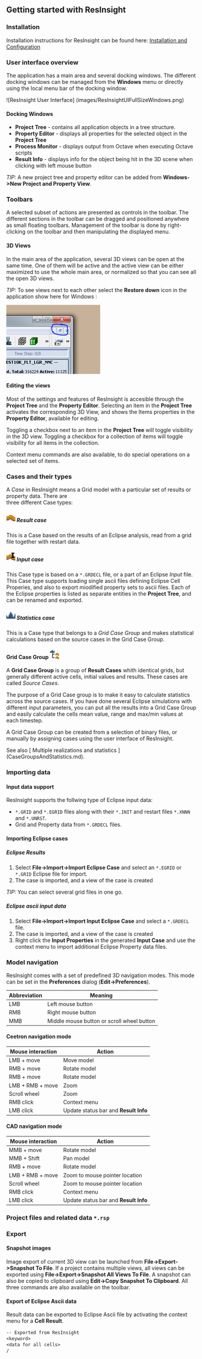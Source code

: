 ## Getting started with ResInsight 

### Installation
Installation instructions for ResInsight can be found here: [Installation and Configuration](Installation.md) 


### User interface overview 

The application has a main area and several docking windows. The different docking 
windows can be managed from the **Windows** menu or directly using the local menu bar of the docking window.

![ResInsight User Interface] (images/ResInsightUIFullSizeWindows.png)


#### Docking Windows

- **Project Tree** - contains all application objects in a tree structure.
- **Property Editor** - displays all properties for the selected object in the **Project Tree**
- **Process Monitor** - displays output from Octave when executing Octave scripts
- **Result Info** - displays info for the object being hit in the 3D scene when clicking with left mouse button

*TIP:* A new project tree and property editor can be added from **Windows->New Project and Property View**.


### Toolbars 

A selected subset of actions are presented as controls in the toolbar. The different sections in the toolbar can be dragged and positioned anywhere as small floating toolbars. Management of the toolbar is done by right-clicking on the toolbar and then manipulating the displayed menu.

#### 3D Views 

In the main area of the application, several 3D views can be open at the same time.  One of them will be active and the active view can be either maximized to use the whole main area, or normalized so that you can see all the open 3D views.

*TIP:* To see views next to each other select the **Restore down** icon in the application show here for Windows :

![Restore Down](images/RestoreDown.PNG)

#### Editing the views

Most of the settings and features of ResInsight is accesible through the **Project Tree** and the **Property Editor**. Selecting an item in the **Project Tree** activates the corresponding 3D View, and shows the Items properties in the **Property Editor**, available for editing. 

Toggling a checkbox next to an item in the **Project Tree** will toggle visibility in the 3D view. Toggling a checkbox for a collection of items will toggle visibility for all items in the collection.

Context menu commands are also available, to do special operations on a selected set of items.

### Cases and their types

A *Case* in ResInsight means a Grid model with a particular set of results or property data. There are  
three different Case types: 

##### ![](images/Case24x24.png) Result case
This is a Case based on the results of an Eclipse analysis, read from a grid file together with restart data.

##### ![](images/EclipseInput24x24.png) Input case
This Case type is based on a `*.GRDECL` file, or a part of an Eclipse *Input* file. This Case type supports loading single ascii files defining Eclipse Cell Properies, and also to export miodified property sets to ascii files.
Each of the Eclipse properties is listed as separate entities in the **Project Tree**, and can be renamed and exported.

##### ![](images/Histogram24x24.png) Statistics case
This is a Case type that belongs to a *Grid Case Group* and makes statistical calculations based on the source cases in the Grid Case Group. 

#### Grid Case Group ![](images/GridCaseGroup24x24.png) 

A **Grid Case Group** is a group of **Result Cases** whith identical grids, but generally different active cells, initial values and results. These cases are called *Source Cases*. 

The purpose of a Grid Case group is to make it easy to calculate statistics across the source cases. If you have done several Eclipse simulations with different input parameters, you can put all the results into a Grid Case Group and easily calculate the cells mean value, range and max/min values at each timestep.

A Grid Case Group can be created from a selection of binary files, or manually by assigning cases using the user interface of ResInsight.

See also [ Multiple realizations and statistics ] (CaseGroupsAndStatistics.md).

### Importing data

#### Input data support ###

ResInsight supports the follwing type of Eclipse input data:
- `*.GRID` and `*.EGRID` files along with their `*.INIT` and restart files `*.XNNN` and `*.UNRST`. 
- Grid and Property data from  `*.GRDECL` files.

#### Importing Eclipse cases 

##### Eclipse Results
1. Select **File->Import->Import Eclipse Case** and select an `*.EGRID` or `*.GRID` Eclipse file for import.
2. The case is imported, and a view of the case is created

*TIP:* You can select several grid files in one go.

##### Eclipse ascii input data
1. Select **File->Import->Import Input Eclipse Case** and select a `*.GRDECL` file.
2. The case is imported, and a view of the case is created
3. Right click the **Input Properties** in the generated **Input Case** and use the context menu to import additional Eclipse Property data files.


### Model navigation 

ResInsight comes with a set of predefined 3D navigation modes. This mode can be set in the **Preferences** dialog (**Edit->Preferences**).

Abbreviation | Meaning
-------------|-------
LMB          | Left mouse button
RMB          | Right mouse button
MMB          | Middle mouse button or scroll wheel button

#### Ceetron navigation mode
Mouse interaction | Action
------------------|-------
LMB + move        | Move model
RMB + move        | Rotate model
RMB + move        | Rotate model
LMB + RMB + move  | Zoom
Scroll wheel      | Zoom
RMB click         | Context menu 
LMB click         | Update status bar and **Result Info**

#### CAD navigation mode
Mouse interaction | Action
------------------|-------
MMB + move        | Rotate model
MMB + Shift       | Pan model
RMB + move        | Rotate model
LMB + RMB + move  | Zoom to mouse pointer location
Scroll wheel      | Zoom to mouse pointer location
RMB click         | Context menu 
LMB click         | Update status bar and **Result Info**

### Project files and related data `*.rsp`

### Export
#### Snapshot images 
Image export of current 3D view can be launched from **File->Export->Snapshot To File**. If a project contains multiple views, all views can be exported using **File->Export->Snapshot All Views To File**. A snapshot can also be copied to clipboard using **Edit->Copy Snapshot To Clipboard**. All three commands are also available on the toolbar.

#### Export of Eclipse Ascii data
Result data can be exported to Eclipse Ascii file by activating the context menu for a **Cell Result**.

    -- Exported from ResInsight
    <keyword>
    <data for all cells>
    /

